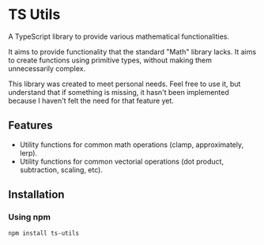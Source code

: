 # TS Utils

A TypeScript library to provide various mathematical functionalities.

It aims to provide functionality that the standard "Math" library lacks.
It aims to create functions using primitive types, without making them unnecessarily complex.

This library was created to meet personal needs. Feel free to use it, but understand that if something is missing, it hasn't been implemented because I haven't felt the need for that feature yet.

## Features

- Utility functions for common math operations (clamp, approximately, lerp).
- Utility functions for common vectorial operations (dot product, subtraction, scaling, etc).

## Installation

### Using npm

```bash
npm install ts-utils
